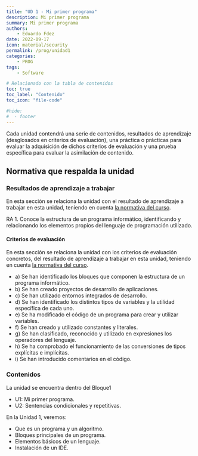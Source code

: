 ```yaml
---
title: "UD 1 - Mi primer programa"
description: Mi primer programa
summary: Mi primer programa
authors:
    - Eduardo Fdez
date: 2022-09-17
icon: material/security
permalink: /prog/unidad1
categories:
    - PROG
tags:
    - Software

# Relacionado con la tabla de contenidos
toc: true
toc_label: "Contenido"
toc_icon: "file-code"

#hide:
#  - footer
---
```


Cada unidad contendrá una serie de contenidos, resultados de aprendizaje (desglosados en criterios de evaluación), una práctica o prácticas para evaluar la adquisición de dichos criterios de evaluación y una prueba específica para evaluar la asimilación de contenido.

## Normativa que respalda la unidad

### Resultados de aprendizaje a trabajar

En esta sección se relaciona la unidad con el resultado de aprendizaje a trabajar en esta unidad, teniendo en cuenta [la normativa del curso](https://www.todofp.es/dam/jcr:c198771c-775e-469b-936f-5f5ef6af165a/andtsdesarrollo-aplicaciones-web-pdf.pdf).

RA 1. Conoce la estructura de un programa informático, identificando y relacionando los elementos propios del lenguaje de programación utilizado.

#### Criterios de evaluación

En esta sección se relaciona la unidad con los criterios de evaluación concretos, del resultado de aprendizaje a trabajar en esta unidad, teniendo en cuenta [la normativa del curso](https://www.boe.es/diario_boe/txt.php?id=BOE-A-2020-4963).

* a) Se han identificado los bloques que componen la estructura de un programa informático.
* b) Se han creado proyectos de desarrollo de aplicaciones.
* c) Se han utilizado entornos integrados de desarrollo.
* d) Se han identificado los distintos tipos de variables y la utilidad específica de cada uno.
* e) Se ha modificado el código de un programa para crear y utilizar variables.
* f) Se han creado y utilizado constantes y literales.
* g) Se han clasificado, reconocido y utilizado en expresiones los operadores del lenguaje.
* h) Se ha comprobado el funcionamiento de las conversiones de tipos explícitas e implícitas.
* i) Se han introducido comentarios en el código. 

### Contenidos

La unidad se encuentra dentro del Bloque1

* U1: Mi primer programa.
* U2: Sentencias condicionales y repetitivas.

En la Unidad 1, veremos:  

* Que es un programa y un algoritmo.  
* Bloques principales de un programa.  
* Elementos básicos de un lenguaje.  
* Instalación de un IDE.  
